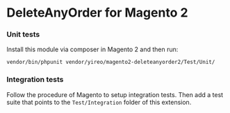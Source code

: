 # DeleteAnyOrder for Magento 2

### Unit tests
Install this module via composer in Magento 2 and then run:

    vendor/bin/phpunit vendor/yireo/magento2-deleteanyorder2/Test/Unit/

### Integration tests
Follow the procedure of Magento to setup integration tests. Then add a test suite that points to the `Test/Integration` folder of this extension.
